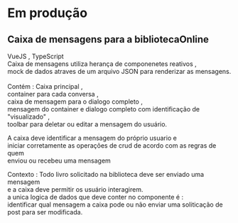 <h1> Em produção</h1>
<h2> Caixa de mensagens para a bibliotecaOnline</h2>

<p>VueJS , TypeScript </br>
Caixa de mensagens utiliza herança de componenetes reativos ,</br>
mock de dados atraves de um arquivo JSON para renderizar as mensagens.
</br></br>
Contém : Caixa principal , </br>
container para cada conversa , </br>
caixa de mensagem para o dialogo completo , </br>
mensagem do container e dialogo completo com identificação de "visualizado" ,</br>
toolbar para deletar ou editar a mensagem do usuário. </br>

A caixa deve identificar a mensagem do próprio usuario e </br>
iniciar corretamente as operações de crud de acordo com as regras de quem </br>
enviou ou recebeu uma mensagem </br>

Contexto : 
Todo livro solicitado na biblioteca deve ser enviado uma mensagem </br>
e a caixa deve permitir os usuário interagirem.</br>
a unica logica de dados que deve conter no componente é : </br>
identificar qual mensagem a caixa pode ou não enviar uma soliticação de post para ser modificada.
</p>

